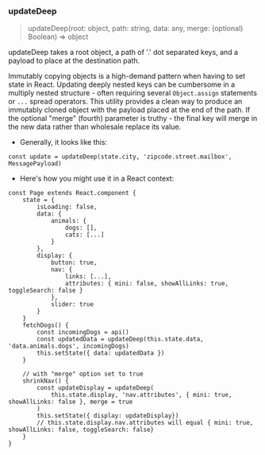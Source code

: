 ### updateDeep
>updateDeep(root: object, path: string, data: any, merge: (optional) Boolean) => object

updateDeep takes a root object, a path of '.' dot separated keys, and a payload to place at the destination path. 

Immutably copying objects is a high-demand pattern when having to set state in React. Updating deeply nested keys can be cumbersome in a multiply nested structure - often requiring several `Object.assign` statements or `...` spread operators. This utility provides a clean way to produce an immutably cloned object with the payload placed at the end of the path. If the optional "merge" (fourth) parameter is truthy - the final key will merge in the new data rather than wholesale replace its value.

- Generally, it looks like this:

```
const update = updateDeep(state.city, 'zipcode.street.mailbox', MessagePayload)

```

- Here's how you might use it in a React context:

```
const Page extends React.component {
	state = {
	    isLoading: false,
        data: {
			animals: {
				dogs: [],
				cats: [...]
			}
		},
        display: {
			button: true, 
			nav: { 
				links: [...],
				attributes: { mini: false, showAllLinks: true, toggleSearch: false }
			}, 
			slider: true
		}
	}
	fetchDogs() {
		const incomingDogs = api()
		const updatedData = updateDeep(this.state.data, 'data.animals.dogs', incomingDogs)
		this.setState({ data: updatedData })
	}
	
	// with "merge" option set to true
	shrinkNav() {
		const updateDisplay = updateDeep(
			this.state.display, 'nav.attributes', { mini: true, showAllLinks: false }, merge = true
		)
		this.setState({ display: updateDisplay})
		// this.state.display.nav.attributes will equal { mini: true, showAllLinks: false, toggleSearch: false}
	}
}
```
